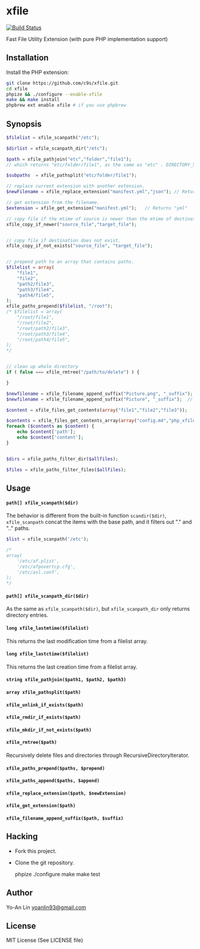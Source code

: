 xfile
===============

[![Build Status](https://travis-ci.org/c9s/xfile.png?branch=master)](https://travis-ci.org/c9s/xfile)

Fast File Utility Extension (with pure PHP implementation support)

Installation
------------

Install the PHP extension:

```sh
git clone https://github.com/c9s/xfile.git
cd xfile
phpize && ./configure --enable-xfile
make && make install
phpbrew ext enable xfile # if you use phpbrew
```

Synopsis
--------

```php
$filelist = xfile_scanpath("/etc");

$dirlist = xfile_scanpath_dir("/etc");

$path = xfile_pathjoin("etc","folder","file1"); 
// which returns "etc/folder/file1", as the same as "etc" . DIRECTORY_SEPARATOR . "folder" . DIRECTORY_SEPARATOR . "file1"

$subpaths  = xfile_pathsplit("etc/folder/file1");

// replace current extension with another extension.
$newFilename = xfile_replace_extension("manifest.yml","json"); // Returns manifest.json

// get extension from the filename.
$extension = xfile_get_extension("manifest.yml");   // Returns "yml"

// copy file if the mtime of source is newer than the mtime of destination.
xfile_copy_if_newer("source_file","target_file");


// copy file if destination does not exist.
xfile_copy_if_not_exists("source_file", "target_file");


// prepend path to an array that contains paths.
$filelist = array(
    "file1",
    "file2",
    "path2/file3",
    "path3/file4",
    "path4/file5",
);
xfile_paths_prepend($filelist, "/root");
/* $filelist = array(
    "/root/file1",
    "/root/file2",
    "/root/path2/file3",
    "/root/path3/file4",
    "/root/path4/file5",
);
*/


// clean up whole directory
if ( false === xfile_rmtree("/path/to/delete") ) {

}

$newfilename = xfile_filename_append_suffix("Picture.png", "_suffix");  // Returns "Picture_suffix.png"
$newfilename = xfile_filename_append_suffix("Picture", "_suffix");  // Returns "Picture_suffix"

$content = xfile_files_get_contents(array("file1","file2","file3"));

$contents = xfile_files_get_contents_array(array("config.m4","php_xfile.c"));
foreach ($contents as $content) {
    echo $content['path'];
    echo $content['content'];
}


$dirs = xfile_paths_filter_dir($allfiles);

$files = xfile_paths_filter_files($allfiles);
```


Usage
-----
#### `path[] xfile_scanpath($dir)`

The behavior is different from the built-in function `scandir($dir)`,
`xfile_scanpath` concat the items with the base path, and it filters out "." and
".." paths.


```php
$list = xfile_scanpath('/etc');

/*
array( 
    '/etc/af.plist',
    '/etc/afpovertcp.cfg',
    '/etc/asl.conf',
);
*/
```


#### `path[] xfile_scanpath_dir($dir)`

As the same as `xfile_scanpath($dir)`, but `xfile_scanpath_dir` only returns directory entries.


#### `long xfile_lastmtime($filelist)`

This returns the last modification time from a filelist array.


#### `long xfile_lastctime($filelist)`

This returns the last creation time from a filelist array.


#### `string xfile_pathjoin($path1, $path2, $path3)`

#### `array xfile_pathsplit($path)`

#### `xfile_unlink_if_exists($path)`

#### `xfile_rmdir_if_exists($path)`

#### `xfile_mkdir_if_not_exists($path)`

#### `xfile_rmtree($path)`

Recursively delete files and directories through RecursiveDirectoryIterator.

#### `xfile_paths_prepend($paths, $prepend)`

#### `xfile_paths_append($paths, $append)`

#### `xfile_replace_extension($path, $newExtension)`

#### `xfile_get_extension($path)`

#### `xfile_filename_append_suffix($path, $suffix)`


## Hacking

- Fork this project.
- Clone the git repository.

    phpize
    ./configure
    make
    make test


## Author

Yo-An Lin <yoanlin93@gmail.com>

## License

MIT License (See LICENSE file)


